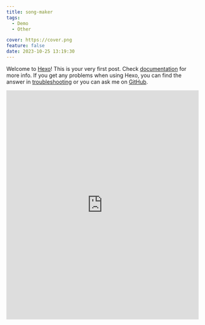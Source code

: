 ```yaml
---
title: song-maker
tags:
  - Demo
  - Other

cover: https://cover.png
feature: false
date: 2023-10-25 13:19:30
---
```

Welcome to [Hexo](https://hexo.io/)! This is your very first post. Check [documentation](https://hexo.io/docs/) for more info. If you get any problems when using Hexo, you can find the answer in [troubleshooting](https://hexo.io/docs/troubleshooting.html) or you can ask me on [GitHub](https://github.com/hexojs/hexo/issues).

<iframe
width=100%
height=600
src='https://kevinchen2046.github.io/assets/demo/song-maker/index.html'
frameborder=0
></iframe>